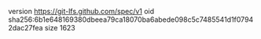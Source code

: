 version https://git-lfs.github.com/spec/v1
oid sha256:6b1e648169380dbeea79ca18070ba6abede098c5c7485541d1f07942dac27fea
size 1623
